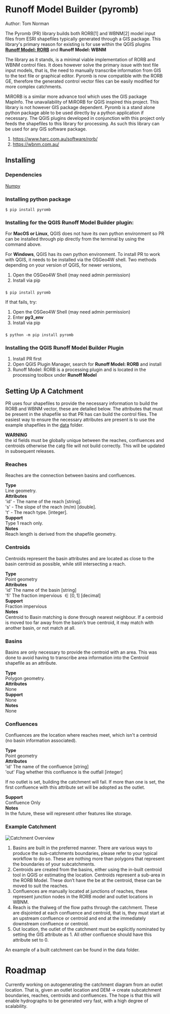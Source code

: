 # Runoff Model Builder (pyromb)
Author: Tom Norman

The Pyromb (PR) library builds both RORB[1] and WBNM[2] model input files from ESRI shapefiles typically generated through a GIS package. This library's primary reason for existing is for use within the QGIS plugins [**Runoff Model: RORB**](https://plugins.qgis.org/plugins/build_rorb/) and **Runoff Model: WBNM**

The library as it stands, is a minimal viable implementation of RORB and WBNM control files. It does however solve the primary issue with text file input models, that is, the need to manually transcribe information from GIS to the text file or graphical editor. Pyromb is now compatible with the RORB GE, therefore the generated control vector files can be easily modified for more complex catchments. 

MiRORB is a similar more advance tool which uses the GIS package MapInfo. The unavailability of MiRORB for QGIS inspired this project. This library is not however GIS package dependent. Pyromb is a stand alone python package able to be used directly by a python application if necessary. The QGIS plugins developed in conjunction with this project only feeds the shapefiles to this library for processing. As such this library can be used for any GIS software package. 

1. https://www.harc.com.au/software/rorb/
2. https://wbnm.com.au/

## Installing

### Dependencies
[Numpy](https://numpy.org/)

### Installing python package 

    $ pip install pyromb

### Installing for the QGIS Runoff Model Builder plugin:
For **MacOS or Linux**, QGIS does not have its own python environment so PR can be installed through pip directly from the terminal by using the command above.  

For **Windows**, QGIS has its own python environment. To install PR to work with QGIS, it needs to be installed via the OSGeo4W shell. 
Two methods depending on your version of QGIS, for newer versions,
1. Open the OSGeo4W Shell (may need admin permission)
2. Install via pip
###
    $ pip install pyromb

If that fails, try:
1. Open the OSGeo4W Shell (may need admin permission)
2. Enter **py3_env**
3. Install via pip
###
    $ python -m pip install pyromb

### Installing the QGIS Runoff Model Builder Plugin
1. Install PR first
2. Open QGIS Plugin Manager, search for **Runoff Model: RORB** and install
3. Runoff Model: RORB is a processing plugin and is located in the processing toolbox under **Runoff Model**

## Setting Up A Catchment
PR uses four shapefiles to provide the necessary information to build the RORB and WBNM vector, these are detailed below. The attributes that must be present in the shapefile so that PR has can build the control files. The easiest way to ensure the necessary attributes are present is to use the example shapefiles in the [data](https://github.com/norman-tom/pyromb/tree/main/data) folder. 

**WARNING**   
the id fields must be globally unique between the reaches, confluences and centroids otherwise the catg file will not build correctly. This will be updated in subsequent releases. 

### Reaches
Reaches are the connection between basins and confluences.  

**Type**  
Line geometry.  
**Attributes**  
'id' - The name of the reach [string].  
's' - The slope of the reach (m/m) [double].  
't' - The reach type. [integer].  
**Support**  
Type 1 reach only.  
**Notes**  
Reach length is derived from the shapefile geometry. 

### Centroids
Centroids represent the basin attributes and are located as close to the basin centroid as possible, while still intersecting a reach.  

**Type**  
Point geometry  
**Attributes**  
'id' The name of the basin [string]  
'fi' The fraction impervious $\in[0,1]$ [decimal]  
**Support**  
Fraction impervious  
**Notes**  
Centroid to Basin matching is done through nearest neighbour. If a centroid is moved too far away from the basin’s true centroid, it may match with another basin, or not match at all. 
### Basins
Basins are only necessary to provide the centroid with an area. This was done to avoid having to transcribe area information into the Centroid shapefile as an attribute.  

**Type**  
Polygon geometry.  
**Attributes**  
None  
**Support**  
None  
**Notes**  
None
### Confluences
Confluences are the location where reaches meet, which isn't a centroid (no basin information associated).  

**Type**  
Point geometry  
**Attributes**  
'id' The name of the confluence [string]  
'out' Flag whether this confluence is the outfall [integer]  
<p>If no outlet is set, building the catchment will fail. If more than one is set, the first confluence with this attribute set will be adopted as the outlet. </p>

**Support**  
Confluence Only  
**Notes**  
In the future, these will represent other features like storage. 
### Example Catchment
![Catchment Overview](https://github.com/norman-tom/gisrom/blob/main/documentation/catchment_overview.png)

1. Basins are built in the preferred manner. There are various ways to produce the sub-catchments boundaries, please refer to your typical workflow to do so. These are nothing more than polygons that represent the boundaries of your subcatchments. 
2. Centroids are created from the basins, either using the in-built centroid tool in QGIS or estimating the location. Centroids represent a sub-area in the RORB Model. These don’t have the be at the centroid, these can be moved to suit the reaches. 
3. Confluences are manually located at junctions of reaches, these represent junction nodes in the RORB model and outlet locations in WBNM. 
4. Reach is the thalweg of the flow paths through the catchment. These are disjointed at each confluence and centroid, that is, they must start at an upstream confluence or centroid and end at the immediately downstream confluence or centroid.
5. Out location, the outlet of the catchment must be explicitly nominated by setting the GIS attribute as 1. All other confluence should have this attribute set to 0. 

An example of a built catchment can be found in the data folder. 

# Roadmap
Currently working on autogenerating the catchment diagram from an outlet location. That is, given an outlet location and DEM -> create subcatchment boundaries, reaches, centroids and confluences. The hope is that this will enable hydrographs to be generated very fast, with a high degree of scalability.    
